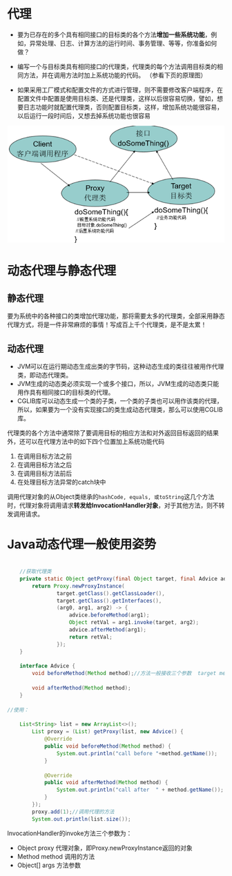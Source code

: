 # 代理

- 要为已存在的多个具有相同接口的目标类的各个方法**增加一些系统功能**，例如，异常处理、日志、计算方法的运行时间、事务管理、等等，你准备如何做？

- 编写一个与目标类具有相同接口的代理类，代理类的每个方法调用目标类的相同方法，并在调用方法时加上系统功能的代码。 （参看下页的原理图）

- 如果采用工厂模式和配置文件的方式进行管理，则不需要修改客户端程序，在配置文件中配置是使用目标类、还是代理类，这样以后很容易切换，譬如，想要日志功能时就配置代理类，否则配置目标类，这样，增加系统功能很容易，以后运行一段时间后，又想去掉系统功能也很容易

![](index_files/b772676f-cd38-48a8-a19c-dfbb78fcc8df.png)

# 动态代理与静态代理

## 静态代理

要为系统中的各种接口的类增加代理功能，那将需要太多的代理类，全部采用静态代理方式，将是一件非常麻烦的事情！写成百上千个代理类，是不是太累！

## 动态代理

- JVM可以在运行期动态生成出类的字节码，这种动态生成的类往往被用作代理类，即动态代理类。
- JVM生成的动态类必须实现一个或多个接口，所以，JVM生成的动态类只能用作具有相同接口的目标类的代理。
- CGLIB库可以动态生成一个类的子类，一个类的子类也可以用作该类的代理，所以，如果要为一个没有实现接口的类生成动态代理类，那么可以使用CGLIB库。

代理类的各个方法中通常除了要调用目标的相应方法和对外返回目标返回的结果外，还可以在代理方法中的如下四个位置加上系统功能代码

1. 在调用目标方法之前
2. 在调用目标方法之后
3. 在调用目标方法前后
4. 在处理目标方法异常的catch块中

调用代理对象的从Object类继承的`hashCode, equals, 或toString`这几个方法时，代理对象将调用请求**转发给InvocationHandler对象**，对于其他方法，则不转发调用请求。

# Java动态代理一般使用姿势

```java

    //获取代理类
    private static Object getProxy(final Object target, final Advice advice) {
        return Proxy.newProxyInstance(
                target.getClass().getClassLoader(),
                target.getClass().getInterfaces(),
                (arg0, arg1, arg2) -> {
                    advice.beforeMethod(arg1);
                    Object retVal = arg1.invoke(target, arg2);
                    advice.afterMethod(arg1);
                    return retVal;
                });
    }

    interface Advice {
        void beforeMethod(Method method);//方法一般接收三个参数  target method args

        void afterMethod(Method method);
    }

//使用：

    List<String> list = new ArrayList<>();
        List proxy = (List) getProxy(list, new Advice() {
            @Override
            public void beforeMethod(Method method) {
                System.out.println("call before "+method.getName());
            }

            @Override
            public void afterMethod(Method method) {
                System.out.println("call after  " + method.getName());
            }
        });
        proxy.add(1);//调用代理的方法
        System.out.println(list.size());

```
InvocationHandler的invoke方法三个参数为：

- Object proxy 代理对象，即Proxy.newProxyInstance返回的对象
- Method method 调用的方法
- Object[] args 方法参数

